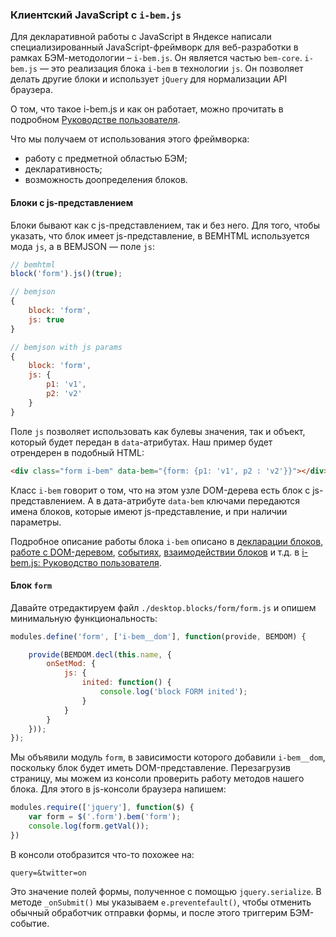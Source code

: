### Клиентский JavaScript с `i-bem.js`

Для декларативной работы с JavaScript в Яндексе написали специализированный JavaScript-фреймворк для веб-разработки в рамках БЭМ-методологии – `i-bem.js`. Он является частью `bem-core`.
`i-bem.js` — это реализация блока `i-bem` в технологии `js`. Он позволяет делать другие блоки и использует `jQuery` для нормализации API браузера.

О том, что такое i-bem.js и как он работает, можно прочитать в подробном [Руководстве пользователя](http://ru.bem.info/libs/bem-core/current/i-bem-js/i-bem-js/).

Что мы получаем от использования этого фреймворка:

 * работу с предметной областью БЭМ;
 * декларативность;
 * возможность доопределения блоков.

#### Блоки с js-представлением

Блоки бывают как с js-представлением, так и без него. Для того, чтобы указать, что блок имеет js-представление, в BEMHTML используется мода `js`, а в BEMJSON — поле `js`:

```js
// bemhtml
block('form').js()(true);
```

```js
// bemjson
{
    block: 'form',
    js: true
}
```

```js
// bemjson with js params
{
    block: 'form',
    js: {
        p1: 'v1',
        p2: 'v2'
    }
}
```

Поле `js` позволяет использовать как булевы значения, так и объект, который будет передан в `data`-атрибутах. Наш пример будет отрендерен в подобный HTML:

```html
<div class="form i-bem" data-bem="{form: {p1: 'v1', p2 : 'v2'}}"></div>
```

Класс `i-bem` говорит о том, что на этом узле DOM-дерева есть блок с js-представлением. А в дата-атрибуте `data-bem` ключами передаются имена блоков, которые имеют js-представление, и при наличии параметры.

Подробное описание работы блока `i-bem` описано в [декларации блоков](http://ru.bem.info/libs/bem-core/current/i-bem-js/i-bem-js/#decl),
[работе с DOM-деревом](http://ru.bem.info/libs/bem-core/current/i-bem-js/i-bem-js/#dom), [событиях](http://ru.bem.info/libs/bem-core/current/i-bem-js/i-bem-js/#events),
[взаимодействии блоков](http://ru.bem.info/libs/bem-core/current/i-bem-js/i-bem-js/#ibc) и т.д. в [i-bem.js: Руководство пользователя](http://ru.bem.info/libs/bem-core/current/i-bem-js/i-bem-js/).

#### Блок `form`

Давайте отредактируем файл `./desktop.blocks/form/form.js` и опишем минимальную функциональность:

```js
modules.define('form', ['i-bem__dom'], function(provide, BEMDOM) {

    provide(BEMDOM.decl(this.name, {
        onSetMod: {
            js: {
                inited: function() {
                    console.log('block FORM inited');
                }
            }
        }
    }));
});
```

Мы объявили модуль `form`, в зависимости которого добавили `i-bem__dom`, поскольку блок будет иметь DOM-представление.
Перезагрузив страницу, мы можем из консоли проверить работу методов нашего блока. Для этого в js-консоли браузера напишем:

```js
modules.require(['jquery'], function($) {
    var form = $('.form').bem('form');
    console.log(form.getVal());
})
```

В консоли отобразится что-то похожее на:

```
query=&twitter=on
```

Это значение полей формы, полученное с помощью `jquery.serialize`. В методе `_onSubmit()` мы указываем `e.preventefault()`, чтобы отменить обычный обработчик отправки формы, и после этого триггерим БЭМ-событие.
